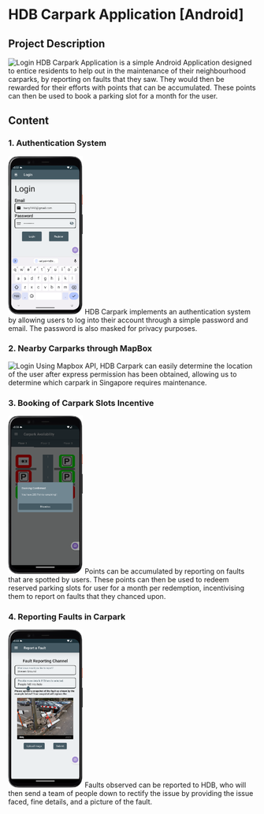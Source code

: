 # HDB Carpark Application [Android]

## Project Description
<img src="appImages/`Default Page`.png" alt="Login" width="30%">
HDB Carpark Application is a simple Android Application designed to entice residents to help out in the maintenance of their neighbourhood carparks, by reporting on faults that they saw. They would then be rewarded for their efforts with points that can be accumulated. These points can then be used to book a parking slot for a month for the user.

## Content
### 1. Authentication System
<img src="appImages/Login.png" alt="Login" width="30%">
HDB Carpark implements an authentication system by allowing users to log into their account through a simple password and email. The password is also masked for privacy purposes.


### 2. Nearby Carparks through MapBox
<img src="appImages/`Nearby Carpark`.png" alt="Login" width="30%">
Using Mapbox API, HDB Carpark can easily determine the location of the user after express permission has been obtained, allowing us to determine which carpark in Singapore requires maintenance.

### 3. Booking of Carpark Slots Incentive
<img src="appImages/Booking.png" alt="Login" width="30%">
Points can be accumulated by reporting on faults that are spotted by users. These points can then be used to redeem reserved parking slots for user for a month per redemption, incentivising them to report on faults that they chanced upon.

### 4. Reporting Faults in Carpark
<img src="appImages/Fault.png" alt="Login" width="30%">
Faults observed can be reported to HDB, who will then send a team of people down to rectify the issue by providing the issue faced, fine details, and a picture of the fault.